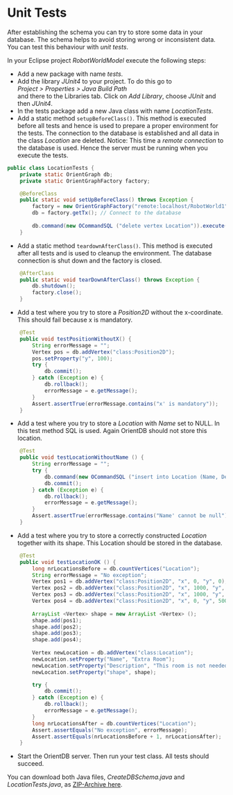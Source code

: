 # Unit Tests
After establishing the schema you can try to store some data in your database. The schema helps to avoid storing wrong or inconsistent data. You can test this behaviour with *unit tests*.

In your Eclipse project *RobotWorldModel* execute the following steps:
* Add a new package with name *tests*.
* Add the library *JUnit4* to your project. To do this go to  
*Project > Properties > Java Build Path*  
and there to the Libraries tab. Click on *Add Library*, choose *JUnit* and then *JUnit4*.
* In the tests package add a new Java class with name *LocationTests*.
* Add a static method ``setupBeforeClass()``. This method is executed before all tests and hence is used to prepare a proper environment for the tests. The connection to the database is established and all data in the class *Location* are deleted. Notice: This time a *remote connection* to the database is used. Hence the server must be running when you execute the tests.

```java
public class LocationTests {
	private static OrientGraph db;
	private static OrientGraphFactory factory;

	@BeforeClass
	public static void setUpBeforeClass() throws Exception {
		factory = new OrientGraphFactory("remote:localhost/RobotWorld1", "admin", "admin"); // The OrientDB server must be running
		db = factory.getTx(); // Connect to the database
		
		db.command(new OCommandSQL ("delete vertex Location")).execute(); // Delete all Location vertices in the database
	}
```

* Add a static method ``teardownAfterClass()``. This method is executed after all tests and is used to cleanup the environment. The database connection is shut down and the factory is closed.

```java
	@AfterClass
	public static void tearDownAfterClass() throws Exception {
		db.shutdown();
		factory.close();
	}

```

* Add a test where you try to store a *Position2D* without the x-coordinate. This should fail because x is mandatory.

```java
	@Test
	public void testPositionWithoutX() {
		String errorMessage = "";
		Vertex pos = db.addVertex("class:Position2D");
		pos.setProperty("y", 100);
		try {
			db.commit();
		} catch (Exception e) {
			db.rollback();
			errorMessage = e.getMessage();
		}
		Assert.assertTrue(errorMessage.contains("x' is mandatory"));
	}
```

* Add a test where you try to store a *Location* with *Name* set to NULL. In this test method SQL is used. Again OrientDB should not store this location.

```java
	@Test
	public void testLocationWithoutName () {
		String errorMessage = "";
		try {
			db.command(new OCommandSQL ("insert into Location (Name, Description) values (NULL, 'A location without name')")).execute();
			db.commit();
		} catch (Exception e) {
			db.rollback();
			errorMessage = e.getMessage();
		}
		Assert.assertTrue(errorMessage.contains("Name' cannot be null"));
	}
```

* Add a test where you try to store a correctly constructed *Location* together with its shape. This Location should be stored in the database.

```java
	@Test
	public void testLocationOK () {
		long nrLocationsBefore = db.countVertices("Location");
		String errorMessage = "No exception";
		Vertex pos1 = db.addVertex("class:Position2D", "x", 0, "y", 0);
		Vertex pos2 = db.addVertex("class:Position2D", "x", 1000, "y", 0);
		Vertex pos3 = db.addVertex("class:Position2D", "x", 1000, "y", 500);
		Vertex pos4 = db.addVertex("class:Position2D", "x", 0, "y", 500);
		
		ArrayList <Vertex> shape = new ArrayList <Vertex> ();
		shape.add(pos1);
		shape.add(pos2);
		shape.add(pos3);
		shape.add(pos4);
		
		Vertex newLocation = db.addVertex("class:Location");
		newLocation.setProperty("Name", "Extra Room");
		newLocation.setProperty("Description", "This room is not needed. It is an extra room.");
		newLocation.setProperty("shape", shape);

		try {
			db.commit();
		} catch (Exception e) {
			db.rollback();
			errorMessage = e.getMessage();
		}
		long nrLocationsAfter = db.countVertices("Location");
		Assert.assertEquals("No exception", errorMessage);
		Assert.assertEquals(nrLocationsBefore + 1, nrLocationsAfter);
	}
```

* Start the OrientDB server. Then run your test class. All tests should succeed.

You can download both Java files, *CreateDBSchema.java* and *LocationTests.java*, as [ZIP-Archive here](RobotWorldModel.zip).



